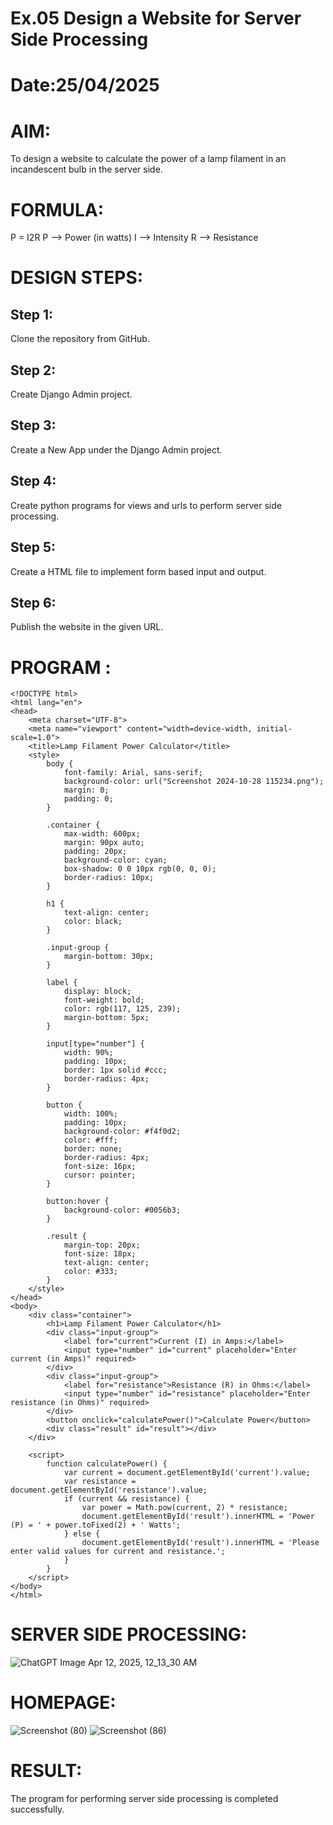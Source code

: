 # Ex.05 Design a Website for Server Side Processing
# Date:25/04/2025
# AIM:
To design a website to calculate the power of a lamp filament in an incandescent bulb in the server side.

# FORMULA:
P = I2R
P --> Power (in watts)
 I --> Intensity
 R --> Resistance

# DESIGN STEPS:
## Step 1:
Clone the repository from GitHub.

## Step 2:
Create Django Admin project.

## Step 3:
Create a New App under the Django Admin project.

## Step 4:
Create python programs for views and urls to perform server side processing.

## Step 5:
Create a HTML file to implement form based input and output.

## Step 6:
Publish the website in the given URL.

# PROGRAM :
```
<!DOCTYPE html>
<html lang="en">
<head>
    <meta charset="UTF-8">
    <meta name="viewport" content="width=device-width, initial-scale=1.0">
    <title>Lamp Filament Power Calculator</title>
    <style>
        body {
            font-family: Arial, sans-serif;
            background-color: url("Screenshot 2024-10-28 115234.png");
            margin: 0;
            padding: 0;
        }

        .container {
            max-width: 600px;
            margin: 90px auto;
            padding: 20px;
            background-color: cyan;
            box-shadow: 0 0 10px rgb(0, 0, 0);
            border-radius: 10px;
        }

        h1 {
            text-align: center;
            color: black;
        }

        .input-group {
            margin-bottom: 30px;
        }

        label {
            display: block;
            font-weight: bold;
            color: rgb(117, 125, 239);
            margin-bottom: 5px;
        }

        input[type="number"] {
            width: 90%;
            padding: 10px;
            border: 1px solid #ccc;
            border-radius: 4px;
        }

        button {
            width: 100%;
            padding: 10px;
            background-color: #f4f0d2;
            color: #fff;
            border: none;
            border-radius: 4px;
            font-size: 16px;
            cursor: pointer;
        }

        button:hover {
            background-color: #0056b3;
        }

        .result {
            margin-top: 20px;
            font-size: 18px;
            text-align: center;
            color: #333;
        }
    </style>
</head>
<body>
    <div class="container">
        <h1>Lamp Filament Power Calculator</h1>
        <div class="input-group">
            <label for="current">Current (I) in Amps:</label>
            <input type="number" id="current" placeholder="Enter current (in Amps)" required>
        </div>
        <div class="input-group">
            <label for="resistance">Resistance (R) in Ohms:</label>
            <input type="number" id="resistance" placeholder="Enter resistance (in Ohms)" required>
        </div>
        <button onclick="calculatePower()">Calculate Power</button>
        <div class="result" id="result"></div>
    </div>

    <script>
        function calculatePower() {
            var current = document.getElementById('current').value;
            var resistance = document.getElementById('resistance').value;
            if (current && resistance) {
                var power = Math.pow(current, 2) * resistance;
                document.getElementById('result').innerHTML = 'Power (P) = ' + power.toFixed(2) + ' Watts';
            } else {
                document.getElementById('result').innerHTML = 'Please enter valid values for current and resistance.';
            }
        }
    </script>
</body>
</html>

```
# SERVER SIDE PROCESSING:
![ChatGPT Image Apr 12, 2025, 12_13_30 AM](https://github.com/user-attachments/assets/f74bcb07-8662-4d6d-87ca-92318a35f432)




# HOMEPAGE:
![Screenshot (80)](https://github.com/user-attachments/assets/f4a87abf-e297-494e-bb2e-ba0775147f8e)
![Screenshot (86)](https://github.com/user-attachments/assets/15e9e850-62ee-4f5c-8dc3-a0ee918dd439)



# RESULT:
The program for performing server side processing is completed successfully.
